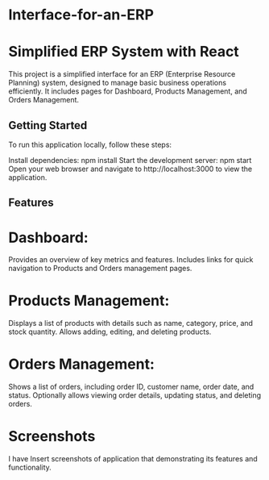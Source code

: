 # Interface-for-an-ERP

# Simplified ERP System with React

This project is a simplified interface for an ERP (Enterprise Resource Planning) system, designed to manage basic business operations efficiently. It includes pages for Dashboard, Products Management, and Orders Management.

## Getting Started

To run this application locally, follow these steps:

Install dependencies: npm install
Start the development server: npm start
Open your web browser and navigate to http://localhost:3000 to view the application.

## Features

# Dashboard:
Provides an overview of key metrics and features.
Includes links for quick navigation to Products and Orders management pages.
# Products Management:
Displays a list of products with details such as name, category, price, and stock quantity.
Allows adding, editing, and deleting products.
# Orders Management:
Shows a list of orders, including order ID, customer name, order date, and status.
Optionally allows viewing order details, updating status, and deleting orders.

# Screenshots
I have Insert screenshots of application that demonstrating its features and functionality.

